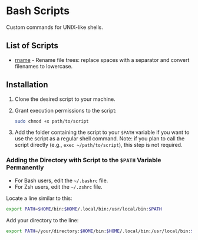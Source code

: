 # Bash Scripts

Custom commands for UNIX-like shells.

## List of Scripts

- [rname](./docs/rname.md) - Rename file trees: replace spaces with a separator and convert filenames to lowercase.

## Installation

1. Clone the desired script to your machine.

2. Grant execution permissions to the script:

   ```bash
   sudo chmod +x path/to/script
   ```

3. Add the folder containing the script to your `$PATH` variable if you want to use the script as a regular shell command. Note: if you plan to call the script directly (e.g., `exec ~/path/to/script`), this step is not required.

### Adding the Directory with Script to the `$PATH` Variable Permanently

- For Bash users, edit the `~/.bashrc` file.
- For Zsh users, edit the `~/.zshrc` file.

Locate a line similar to this:

```bash
export PATH=$HOME/bin:$HOME/.local/bin:/usr/local/bin:$PATH
```

Add your directory to the line:

```bash
export PATH=/your/directory:$HOME/bin:$HOME/.local/bin:/usr/local/bin:$PATH
```
